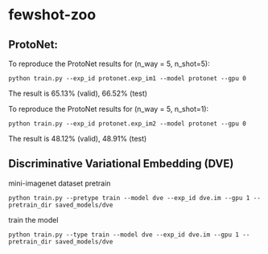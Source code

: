 # fewshot-zoo


## ProtoNet:

To reproduce the ProtoNet results for (n\_way = 5, n\_shot=5):

```
python train.py --exp_id protonet.exp_im1 --model protonet --gpu 0
```

The result is 65.13\% (valid), 66.52\% (test)

To reproduce the ProtoNet results for (n\_way = 5, n\_shot=1):

```
python train.py --exp_id protonet.exp_im2 --model protonet --gpu 0
```

The result is 48.12\% (valid), 48.91\% (test)

## Discriminative Variational Embedding (DVE)

mini-imagenet dataset pretrain

```
python train.py --pretype train --model dve --exp_id dve.im --gpu 1 --pretrain_dir saved_models/dve
```

train the model

```
python train.py --type train --model dve --exp_id dve.im --gpu 1 --pretrain_dir saved_models/dve
```
